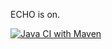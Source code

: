 ECHO is on.

[![Java CI with Maven](https://github.com/JorMoh/CucumberFrameworDesign/actions/workflows/maven.yml/badge.svg)](https://github.com/JorMoh/CucumberFrameworDesign/actions/workflows/maven.yml)
